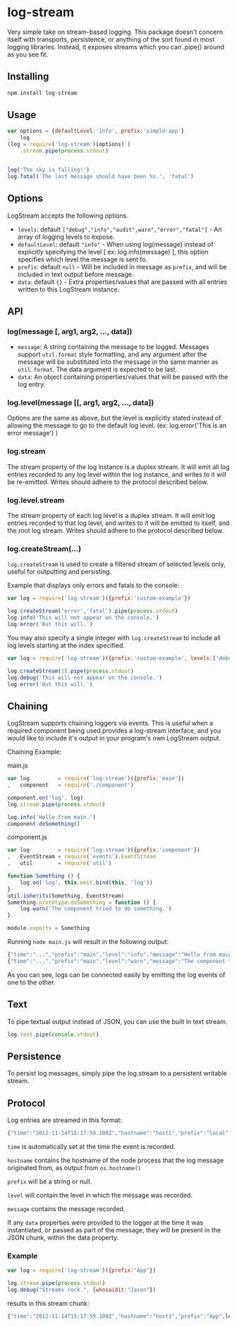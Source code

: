 # log-stream

Very simple take on stream-based logging. This package doesn't concern itself with 
transports, persistence, or anything of the sort found in most logging libraries. 
Instead, it exposes streams which you can .pipe() around as you see fit.

## Installing

``` js
npm install log-stream
```

## Usage

``` js
var options = {defaultLevel:'info', prefix:'simple-app'}
,   log 
(log = require('log-stream')(options) )
    .stream.pipe(process.stdout)


log('The sky is falling!')
log.fatal('The last message should have been %s.', 'fatal') 
```

## Options

LogStream accepts the following options.

- `levels`: default `["debug","info","audit",warn","error","fatal"]` - An array of logging levels to expose.
- `defaultLevel`: default `"info"` - When using log(message) instead of explicitly specifying the level 
[ ex: log.info(message) ], this option specifies which level the message is sent to.
- `prefix`: default `null` - Will be included in message as `prefix`, and will be included in text output before message.
- `data`: default `{}` - Extra properties/values that are passed with all entries written to this 
LogStream instance.


## API

### log(message [, arg1, arg2, ..., data])

- `message`: A string containing the message to be logged. Messages support `util.format` style 
formatting, and any argument after the message will be substituted into the message in the same manner 
as `util.format`. The data argument is expected to be last. 
- `data`: An object containing properties/values that will be passed with the log entry.

### log.level(message [[, arg1, arg2, ..., data])

Options are the same as above, but the level is explicitly stated instead of allowing the message to 
go to the default log level. (ex: log.error('This is an error message') )

### log.stream 

The stream property of the log instance is a duplex stream. It will emit all log entries recorded to any 
log level within the log instance, and writes to it will be re-emitted. Writes should adhere to the 
protocol described below.

### log.level.stream 

The stream property of each log level is a duplex stream. It will emit log entries recorded to that log 
level, and writes to it will be emitted to itself, and the root log stream. Writes should adhere to the 
protocol described below.

### log.createStream(...)

`log.createStream` is used to create a filtered stream of selected levels only, useful for outputting and 
persisting. 

Example that displays only errors and fatals to the console: 

``` js
var log = require('log-stream')({prefix:'custom-example'})

log.createStream('error','fatal').pipe(process.stdout)
log.info('This will not appear on the console.')
log.error('But this will.')
``` 

You may also specify a single integer with `log.createStream` to include all log levels starting at the 
index specified.

``` js
var log = require('log-stream')({prefix:'custom-example', levels:['debug','error','fatal']})

log.createStream(1).pipe(process.stdout)
log.debug('This will not appear on the console.')
log.error('But this will.')
```

## Chaining

LogStream supports chaining loggers via events. This is useful when a required component being used 
provides a log-stream interface, and you would like to include it's output in your program's own LogStream 
output. 

Chaining Example:

main.js

``` js
var log         = require('log-stream')({prefix:'main'})
,   component   = require('./component')

component.on('log', log)
log.stream.pipe(process.stdout)

log.info('Hello from main.')
component.doSomething()
```

component.js

``` js
var log         = require('log-stream')({prefix:'component'})
,   EventStream = require('events').EventStream
,   util        = require('util')

function Something () {
    log.on('log', this.emit.bind(this, 'log'))
}
util.inherits(Something, EventStream)
Something.prototype.doSomething = function () {
    log.warn('The component tried to do something.')
}

module.exports = Something
```

Running `node main.js` will result in the following output:

``` js
{"time":"...","prefix":"main","level":"info","message":"Hello from main.","data":{}}
{"time":"...","prefix":"main","level":"warn","message":"The component tried to do something.","data":{}}
```

As you can see, logs can be connected easily by emitting the log events of one to the other.

## Text

To pipe textual output instead of JSON, you can use the built in text stream. 

``` js
log.text.pipe(console.stdout)
```

## Persistence

To persist log messages, simply pipe the log.stream to a persistent writable stream.

## Protocol

Log entries are streamed in this format:

``` js
{"time":"2012-11-14T15:17:59.108Z","hostname":"host1","prefix":"local","level":"info","message":"The sky is falling!","data":{}}
```

`time` is automatically set at the time the event is recorded. 

`hostname` contains the hostname of the node process that the log message originated from, as output from 
`os.hostname()`

`prefix` will be a string or null.

`level` will contain the level in which the message was recorded.

`message` contains the message recorded. 

If any `data` properties were provided to the logger at the time it was instantiated, or passed 
as part of the message, they will be present in the JSON chunk, within the data property.

### Example

``` js
var log = require('log-stream')({prefix:"App"})

log.stream.pipe(process.stdout)
log.debug("Streams rock.", {whosaidit:"Jason"})
```

results in this stream chunk:

``` js
{"time":"2012-11-14T15:17:59.108Z","hostname":"host1","prefix":"App",level":"debug","message":"Streams rock.","data":{"whosaidit":"Jason"}}
```
